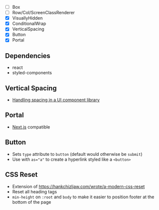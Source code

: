 * [ ] Box
* [ ] Row/Col/ScreenClassRenderer
* [x] VisuallyHidden
* [x] ConditionalWrap
* [x] VerticalSpacing
* [x] Button
* [x] Portal

## Dependencies

* react
* styled-components

## Vertical Spacing

* [Handling spacing in a UI component library](https://medium.com/fed-or-dead/handling-spacing-in-a-ui-component-library-70f3b22ec89)

## Portal

* [Next.js](https://nextjs.org) compatible

## Button

* Sets `type` attribute to `button` (default would otherwise be `submit`)
* Use with `as="a"` to create a hyperlink styled like a `<button>`

## CSS Reset

* Extension of https://hankchizljaw.com/wrote/a-modern-css-reset
* Reset all heading tags
* `min-height` on `:root` and `body` to make it easier to position footer at the bottom of the page
